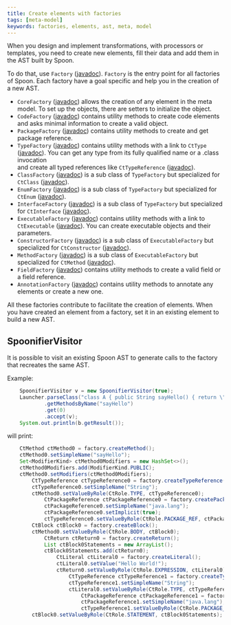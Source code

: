 ```yaml
---
title: Create elements with factories
tags: [meta-model]
keywords: factories, elements, ast, meta, model
---
```


When you design and implement transformations, with processors 
or templates, you need to create new elements, fill their data and add 
them in the AST built by Spoon.

To do that, use `Factory` ([javadoc](http://spoon.gforge.inria.fr/mvnsites/spoon-core/apidocs/spoon/reflect/factory/Factory.html)). 
`Factory` is the entry point for all factories of Spoon. Each factory 
have a goal specific and help you in the creation of a new AST.

- `CoreFactory` ([javadoc](http://spoon.gforge.inria.fr/mvnsites/spoon-core/apidocs/spoon/reflect/factory/CoreFactory.html)) 
allows the creation of any element in the meta model. To set up the objects, there are setters to initialize the object.
- `CodeFactory` ([javadoc](http://spoon.gforge.inria.fr/mvnsites/spoon-core/apidocs/spoon/reflect/factory/CodeFactory.html)) 
contains utility methods to create code elements and asks minimal information
to create a valid object.
- `PackageFactory` ([javadoc](http://spoon.gforge.inria.fr/mvnsites/spoon-core/apidocs/spoon/reflect/factory/PackageFactory.html)) 
contains utility methods to create and get package reference.
- `TypeFactory` ([javadoc](http://spoon.gforge.inria.fr/mvnsites/spoon-core/apidocs/spoon/reflect/factory/TypeFactory.html)) 
contains utility methods with a link to `CtType` ([javadoc](http://spoon.gforge.inria.fr/mvnsites/spoon-core/apidocs/spoon/reflect/declaration/CtType.html)). 
You can get any type from its fully qualified name or a .class invocation  
and create all typed references like `CtTypeReference` ([javadoc](http://spoon.gforge.inria.fr/mvnsites/spoon-core/apidocs/spoon/reflect/reference/CtTypeReference.html)).
- `ClassFactory` ([javadoc](http://spoon.gforge.inria.fr/mvnsites/spoon-core/apidocs/spoon/reflect/factory/ClassFactory.html)) 
is a sub class of `TypeFactory` but specialized for `CtClass` ([javadoc](http://spoon.gforge.inria.fr/mvnsites/spoon-core/apidocs/spoon/reflect/declaration/CtClass.html)).
- `EnumFactory` ([javadoc](http://spoon.gforge.inria.fr/mvnsites/spoon-core/apidocs/spoon/reflect/factory/EnumFactory.html)) 
is a sub class of `TypeFactory` but specialized for `CtEnum` ([javadoc](http://spoon.gforge.inria.fr/mvnsites/spoon-core/apidocs/spoon/reflect/declaration/CtEnum.html)).
- `InterfaceFactory` ([javadoc](http://spoon.gforge.inria.fr/mvnsites/spoon-core/apidocs/spoon/reflect/factory/InterfaceFactory.html)) 
is a sub class of `TypeFactory` but specialized for `CtInterface` ([javadoc](http://spoon.gforge.inria.fr/mvnsites/spoon-core/apidocs/spoon/reflect/declaration/CtInterface.html)).
- `ExecutableFactory` ([javadoc](http://spoon.gforge.inria.fr/mvnsites/spoon-core/apidocs/spoon/reflect/factory/ExecutableFactory.html)) 
contains utility methods with a link to `CtExecutable` ([javadoc](http://spoon.gforge.inria.fr/mvnsites/spoon-core/apidocs/spoon/reflect/declaration/CtExecutable.html)). 
You can create executable objects and their parameters.
- `ConstructorFactory` ([javadoc](http://spoon.gforge.inria.fr/mvnsites/spoon-core/apidocs/spoon/reflect/factory/ConstructorFactory.html)) 
is a sub class of `ExecutableFactory` but specialized for `CtConstructor` ([javadoc](http://spoon.gforge.inria.fr/mvnsites/spoon-core/apidocs/spoon/reflect/declaration/CtConstructor.html)).
- `MethodFactory` ([javadoc](http://spoon.gforge.inria.fr/mvnsites/spoon-core/apidocs/spoon/reflect/factory/MethodFactory.html)) 
is a sub class of `ExecutableFactory` but specialized for `CtMethod` ([javadoc](http://spoon.gforge.inria.fr/mvnsites/spoon-core/apidocs/spoon/reflect/declaration/CtMethod.html)).
- `FieldFactory` ([javadoc](http://spoon.gforge.inria.fr/mvnsites/spoon-core/apidocs/spoon/reflect/factory/FieldFactory.html)) 
contains utility methods to create a valid field or a field reference.
- `AnnotationFactory` ([javadoc](http://spoon.gforge.inria.fr/mvnsites/spoon-core/apidocs/spoon/reflect/factory/AnnotationFactory.html)) 
contains utility methods to annotate any elements or create a new one.

All these factories contribute to facilitate the creation of elements. 
When you have created an element from a factory, set it in an existing element 
to build a new AST.

## SpoonifierVisitor

It is possible to visit an existing Spoon AST to generate calls to the factory that recreates the same AST.

Example:

```java
    SpoonifierVisitor v = new SpoonifierVisitor(true);
    Launcher.parseClass("class A { public String sayHello() { return \"Hello World!\";}}")
            .getMethodsByName("sayHello")
            .get(0)
            .accept(v);
    System.out.println(b.getResult());
```

will print:

```java
	CtMethod ctMethod0 = factory.createMethod();
	ctMethod0.setSimpleName("sayHello");
	Set<ModifierKind> ctMethod0Modifiers = new HashSet<>();
	ctMethod0Modifiers.add(ModifierKind.PUBLIC);
	ctMethod0.setModifiers(ctMethod0Modifiers);
		CtTypeReference ctTypeReference0 = factory.createTypeReference();
		ctTypeReference0.setSimpleName("String");
		ctMethod0.setValueByRole(CtRole.TYPE, ctTypeReference0);
			CtPackageReference ctPackageReference0 = factory.createPackageReference();
			ctPackageReference0.setSimpleName("java.lang");
			ctPackageReference0.setImplicit(true);
			ctTypeReference0.setValueByRole(CtRole.PACKAGE_REF, ctPackageReference0);
		CtBlock ctBlock0 = factory.createBlock();
		ctMethod0.setValueByRole(CtRole.BODY, ctBlock0);
			CtReturn ctReturn0 = factory.createReturn();
			List ctBlock0Statements = new ArrayList();
			ctBlock0Statements.add(ctReturn0);
				CtLiteral ctLiteral0 = factory.createLiteral();
				ctLiteral0.setValue("Hello World!");
				ctReturn0.setValueByRole(CtRole.EXPRESSION, ctLiteral0);
					CtTypeReference ctTypeReference1 = factory.createTypeReference();
					ctTypeReference1.setSimpleName("String");
					ctLiteral0.setValueByRole(CtRole.TYPE, ctTypeReference1);
						CtPackageReference ctPackageReference1 = factory.createPackageReference();
						ctPackageReference1.setSimpleName("java.lang");
						ctTypeReference1.setValueByRole(CtRole.PACKAGE_REF, ctPackageReference1);
		ctBlock0.setValueByRole(CtRole.STATEMENT, ctBlock0Statements);

```